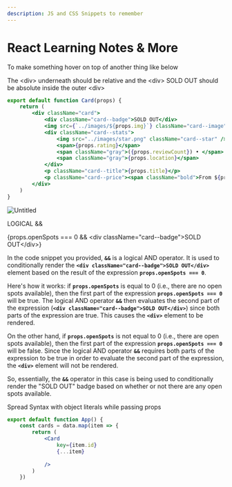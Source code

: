 ```yaml
---
description: JS and CSS Snippets to remember
---
```


# React Learning Notes & More

To make something hover on top of another thing like below

The \<div> underneath should be relative and the \<div> SOLD OUT should be absolute inside the outer \<div>

```jsx
export default function Card(props) {
    return (
        <div className="card">
            <div className="card--badge">SOLD OUT</div>
            <img src={`../images/${props.img}`} className="card--image" />
            <div className="card--stats">
                <img src="../images/star.png" className="card--star" />
                <span>{props.rating}</span>
                <span className="gray">({props.reviewCount}) • </span>
                <span className="gray">{props.location}</span>
            </div>
            <p className="card--title">{props.title}</p>
            <p className="card--price"><span className="bold">From ${props.price}</span> / person</p>
        </div>
    )
}
```

![Untitled](https://s3-us-west-2.amazonaws.com/secure.notion-static.com/bfe72c23-5a2c-4591-b69b-b90ad42fc754/Untitled.png)



LOGICAL &&

{props.openSpots === 0 && \<div className="card--badge">SOLD OUT\</div>}

In the code snippet you provided, **`&&`** is a logical AND operator. It is used to conditionally render the **`<div className="card--badge">SOLD OUT</div>`** element based on the result of the expression **`props.openSpots === 0`**.

Here's how it works: if **`props.openSpots`** is equal to 0 (i.e., there are no open spots available), then the first part of the expression **`props.openSpots === 0`** will be true. The logical AND operator **`&&`** then evaluates the second part of the expression (**`<div className="card--badge">SOLD OUT</div>`**) since both parts of the expression are true. This causes the **`<div>`** element to be rendered.

On the other hand, if **`props.openSpots`** is not equal to 0 (i.e., there are open spots available), then the first part of the expression **`props.openSpots === 0`** will be false. Since the logical AND operator **`&&`** requires both parts of the expression to be true in order to evaluate the second part of the expression, the **`<div>`** element will not be rendered.

So, essentially, the **`&&`** operator in this case is being used to conditionally render the "SOLD OUT" badge based on whether or not there are any open spots available.



Spread Syntax with object literals while passing props

```jsx
export default function App() {
    const cards = data.map(item => {
        return (
            <Card
                key={item.id}
                {...item}
                
            />
        )
    })
```
